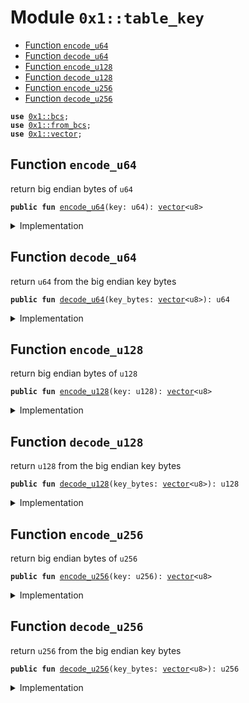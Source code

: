 
<a id="0x1_table_key"></a>

# Module `0x1::table_key`



-  [Function `encode_u64`](#0x1_table_key_encode_u64)
-  [Function `decode_u64`](#0x1_table_key_decode_u64)
-  [Function `encode_u128`](#0x1_table_key_encode_u128)
-  [Function `decode_u128`](#0x1_table_key_decode_u128)
-  [Function `encode_u256`](#0x1_table_key_encode_u256)
-  [Function `decode_u256`](#0x1_table_key_decode_u256)


<pre><code><b>use</b> <a href="../../move_nursery/../move_stdlib/doc/bcs.md#0x1_bcs">0x1::bcs</a>;
<b>use</b> <a href="from_bcs.md#0x1_from_bcs">0x1::from_bcs</a>;
<b>use</b> <a href="../../move_nursery/../move_stdlib/doc/vector.md#0x1_vector">0x1::vector</a>;
</code></pre>



<a id="0x1_table_key_encode_u64"></a>

## Function `encode_u64`

return big endian bytes of <code>u64</code>


<pre><code><b>public</b> <b>fun</b> <a href="table_key.md#0x1_table_key_encode_u64">encode_u64</a>(key: u64): <a href="../../move_nursery/../move_stdlib/doc/vector.md#0x1_vector">vector</a>&lt;u8&gt;
</code></pre>



<details>
<summary>Implementation</summary>


<pre><code><b>public</b> <b>fun</b> <a href="table_key.md#0x1_table_key_encode_u64">encode_u64</a>(key: u64): <a href="../../move_nursery/../move_stdlib/doc/vector.md#0x1_vector">vector</a>&lt;u8&gt; {
    <b>let</b> key_bytes = <a href="../../move_nursery/../move_stdlib/doc/bcs.md#0x1_bcs_to_bytes">bcs::to_bytes</a>&lt;u64&gt;(&key);
    <a href="../../move_nursery/../move_stdlib/doc/vector.md#0x1_vector_reverse">vector::reverse</a>(&<b>mut</b> key_bytes);

    key_bytes
}
</code></pre>



</details>

<a id="0x1_table_key_decode_u64"></a>

## Function `decode_u64`

return <code>u64</code> from the big endian key bytes


<pre><code><b>public</b> <b>fun</b> <a href="table_key.md#0x1_table_key_decode_u64">decode_u64</a>(key_bytes: <a href="../../move_nursery/../move_stdlib/doc/vector.md#0x1_vector">vector</a>&lt;u8&gt;): u64
</code></pre>



<details>
<summary>Implementation</summary>


<pre><code><b>public</b> <b>fun</b> <a href="table_key.md#0x1_table_key_decode_u64">decode_u64</a>(key_bytes: <a href="../../move_nursery/../move_stdlib/doc/vector.md#0x1_vector">vector</a>&lt;u8&gt;): u64 {
    <a href="../../move_nursery/../move_stdlib/doc/vector.md#0x1_vector_reverse">vector::reverse</a>(&<b>mut</b> key_bytes);
    <a href="from_bcs.md#0x1_from_bcs_to_u64">from_bcs::to_u64</a>(key_bytes)
}
</code></pre>



</details>

<a id="0x1_table_key_encode_u128"></a>

## Function `encode_u128`

return big endian bytes of <code>u128</code>


<pre><code><b>public</b> <b>fun</b> <a href="table_key.md#0x1_table_key_encode_u128">encode_u128</a>(key: u128): <a href="../../move_nursery/../move_stdlib/doc/vector.md#0x1_vector">vector</a>&lt;u8&gt;
</code></pre>



<details>
<summary>Implementation</summary>


<pre><code><b>public</b> <b>fun</b> <a href="table_key.md#0x1_table_key_encode_u128">encode_u128</a>(key: u128): <a href="../../move_nursery/../move_stdlib/doc/vector.md#0x1_vector">vector</a>&lt;u8&gt; {
    <b>let</b> key_bytes = <a href="../../move_nursery/../move_stdlib/doc/bcs.md#0x1_bcs_to_bytes">bcs::to_bytes</a>&lt;u128&gt;(&key);
    <a href="../../move_nursery/../move_stdlib/doc/vector.md#0x1_vector_reverse">vector::reverse</a>(&<b>mut</b> key_bytes);

    key_bytes
}
</code></pre>



</details>

<a id="0x1_table_key_decode_u128"></a>

## Function `decode_u128`

return <code>u128</code> from the big endian key bytes


<pre><code><b>public</b> <b>fun</b> <a href="table_key.md#0x1_table_key_decode_u128">decode_u128</a>(key_bytes: <a href="../../move_nursery/../move_stdlib/doc/vector.md#0x1_vector">vector</a>&lt;u8&gt;): u128
</code></pre>



<details>
<summary>Implementation</summary>


<pre><code><b>public</b> <b>fun</b> <a href="table_key.md#0x1_table_key_decode_u128">decode_u128</a>(key_bytes: <a href="../../move_nursery/../move_stdlib/doc/vector.md#0x1_vector">vector</a>&lt;u8&gt;): u128 {
    <a href="../../move_nursery/../move_stdlib/doc/vector.md#0x1_vector_reverse">vector::reverse</a>(&<b>mut</b> key_bytes);
    <a href="from_bcs.md#0x1_from_bcs_to_u128">from_bcs::to_u128</a>(key_bytes)
}
</code></pre>



</details>

<a id="0x1_table_key_encode_u256"></a>

## Function `encode_u256`

return big endian bytes of <code>u256</code>


<pre><code><b>public</b> <b>fun</b> <a href="table_key.md#0x1_table_key_encode_u256">encode_u256</a>(key: u256): <a href="../../move_nursery/../move_stdlib/doc/vector.md#0x1_vector">vector</a>&lt;u8&gt;
</code></pre>



<details>
<summary>Implementation</summary>


<pre><code><b>public</b> <b>fun</b> <a href="table_key.md#0x1_table_key_encode_u256">encode_u256</a>(key: u256): <a href="../../move_nursery/../move_stdlib/doc/vector.md#0x1_vector">vector</a>&lt;u8&gt; {
    <b>let</b> key_bytes = <a href="../../move_nursery/../move_stdlib/doc/bcs.md#0x1_bcs_to_bytes">bcs::to_bytes</a>&lt;u256&gt;(&key);
    <a href="../../move_nursery/../move_stdlib/doc/vector.md#0x1_vector_reverse">vector::reverse</a>(&<b>mut</b> key_bytes);

    key_bytes
}
</code></pre>



</details>

<a id="0x1_table_key_decode_u256"></a>

## Function `decode_u256`

return <code>u256</code> from the big endian key bytes


<pre><code><b>public</b> <b>fun</b> <a href="table_key.md#0x1_table_key_decode_u256">decode_u256</a>(key_bytes: <a href="../../move_nursery/../move_stdlib/doc/vector.md#0x1_vector">vector</a>&lt;u8&gt;): u256
</code></pre>



<details>
<summary>Implementation</summary>


<pre><code><b>public</b> <b>fun</b> <a href="table_key.md#0x1_table_key_decode_u256">decode_u256</a>(key_bytes: <a href="../../move_nursery/../move_stdlib/doc/vector.md#0x1_vector">vector</a>&lt;u8&gt;): u256 {
    <a href="../../move_nursery/../move_stdlib/doc/vector.md#0x1_vector_reverse">vector::reverse</a>(&<b>mut</b> key_bytes);
    <a href="from_bcs.md#0x1_from_bcs_to_u256">from_bcs::to_u256</a>(key_bytes)
}
</code></pre>



</details>
